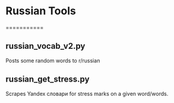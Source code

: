 <h1>Russian Tools</h1>
===========

<h2>russian_vocab_v2.py</h2>
Posts some random words to r/russian

<h2>russian_get_stress.py</h2>
Scrapes Yandex словари for stress marks on a given word/words.
